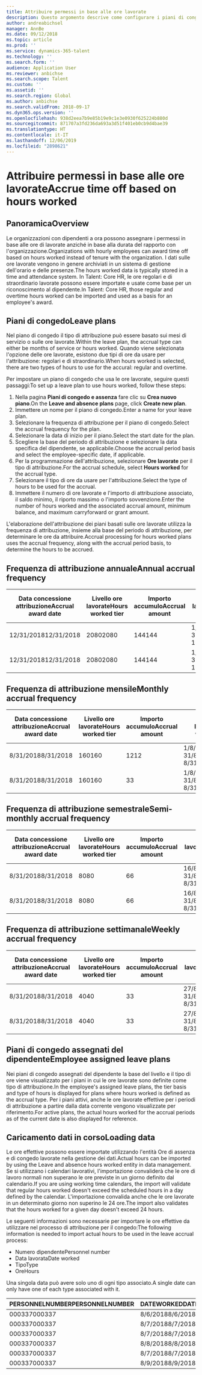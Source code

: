 ```yaml
---
title: Attribuire permessi in base alle ore lavorate
description: Questo argomento descrive come configurare i piani di congedo per attribuire permessi in base alle ore lavorate.
author: andreabichsel
manager: AnnBe
ms.date: 09/12/2018
ms.topic: article
ms.prod: ''
ms.service: dynamics-365-talent
ms.technology: ''
ms.search.form: ''
audience: Application User
ms.reviewer: anbichse
ms.search.scope: Talent
ms.custom: ''
ms.assetid: ''
ms.search.region: Global
ms.author: anbichse
ms.search.validFrom: 2018-09-17
ms.dyn365.ops.version: ''
ms.openlocfilehash: 938d2eea7b9e85b19e9c1e3e0930f625224b880d
ms.sourcegitcommit: 871707a3fd236da693a3d51f401eb0cb9d4bae39
ms.translationtype: HT
ms.contentlocale: it-IT
ms.lasthandoff: 12/06/2019
ms.locfileid: "2898621"
---
```

# <a name="accrue-time-off-based-on-hours-worked"></a><span data-ttu-id="10cf1-103">Attribuire permessi in base alle ore lavorate</span><span class="sxs-lookup"><span data-stu-id="10cf1-103">Accrue time off based on hours worked</span></span>

## <a name="overview"></a><span data-ttu-id="10cf1-104">Panoramica</span><span class="sxs-lookup"><span data-stu-id="10cf1-104">Overview</span></span>

<span data-ttu-id="10cf1-105">Le organizzazioni con dipendenti a ora possono assegnare i permessi in base alle ore di lavorate anziché in base alla durata del rapporto con l'organizzazione.</span><span class="sxs-lookup"><span data-stu-id="10cf1-105">Organizations with hourly employees can award time off based on hours worked instead of tenure with the organization.</span></span> <span data-ttu-id="10cf1-106">I dati sulle ore lavorate vengono in genere archiviati in un sistema di gestione dell'orario e delle presenze.</span><span class="sxs-lookup"><span data-stu-id="10cf1-106">The hours worked data is typically stored in a time and attendance system.</span></span> <span data-ttu-id="10cf1-107">In Talent: Core HR, le ore regolari e di straordinario lavorate possono essere importate e usate come base per un riconoscimento al dipendente.</span><span class="sxs-lookup"><span data-stu-id="10cf1-107">In Talent: Core HR, those regular and overtime hours worked can be imported and used as a basis for an employee's award.</span></span>

## <a name="leave-plans"></a><span data-ttu-id="10cf1-108">Piani di congedo</span><span class="sxs-lookup"><span data-stu-id="10cf1-108">Leave plans</span></span>

<span data-ttu-id="10cf1-109">Nel piano di congedo il tipo di attribuzione può essere basato sui mesi di servizio o sulle ore lavorate.</span><span class="sxs-lookup"><span data-stu-id="10cf1-109">Within the leave plan, the accrual type can either be months of service or hours worked.</span></span> <span data-ttu-id="10cf1-110">Quando viene selezionata l'opzione delle ore lavorate, esistono due tipi di ore da usare per l'attribuzione: regolari e di straordinario.</span><span class="sxs-lookup"><span data-stu-id="10cf1-110">When hours worked is selected, there are two types of hours to use for the accural: regular and overtime.</span></span>

<span data-ttu-id="10cf1-111">Per impostare un piano di congedo che usa le ore lavorate, seguire questi passaggi:</span><span class="sxs-lookup"><span data-stu-id="10cf1-111">To set up a leave plan to use hours worked, follow these steps:</span></span>

1. <span data-ttu-id="10cf1-112">Nella pagina **Piani di congedo e assenza** fare clic su **Crea nuovo piano**.</span><span class="sxs-lookup"><span data-stu-id="10cf1-112">On the **Leave and absence plans** page, click **Create new plan**.</span></span>
2. <span data-ttu-id="10cf1-113">Immettere un nome per il piano di congedo.</span><span class="sxs-lookup"><span data-stu-id="10cf1-113">Enter a name for your leave plan.</span></span>
3. <span data-ttu-id="10cf1-114">Selezionare la frequenza di attribuzione per il piano di congedo.</span><span class="sxs-lookup"><span data-stu-id="10cf1-114">Select the accrual frequency for the plan.</span></span>
5. <span data-ttu-id="10cf1-115">Selezionare la data di inizio per il piano.</span><span class="sxs-lookup"><span data-stu-id="10cf1-115">Select the start date for the plan.</span></span>
6. <span data-ttu-id="10cf1-116">Scegliere la base del periodo di attribuzione e selezionare la data specifica del dipendente, se applicabile.</span><span class="sxs-lookup"><span data-stu-id="10cf1-116">Choose the accrual period basis and select the employee-specific date, if applicable.</span></span>
7. <span data-ttu-id="10cf1-117">Per la programmazione dell'attribuzione, selezionare **Ore lavorate** per il tipo di attribuzione.</span><span class="sxs-lookup"><span data-stu-id="10cf1-117">For the accrual schedule, select **Hours worked** for the accrual type.</span></span>
8. <span data-ttu-id="10cf1-118">Selezionare il tipo di ore da usare per l'attribuzione.</span><span class="sxs-lookup"><span data-stu-id="10cf1-118">Select the type of hours to be used for the accrual.</span></span>
9. <span data-ttu-id="10cf1-119">Immettere il numero di ore lavorate e l'importo di attribuzione associato, il saldo minimo, il riporto massimo o l'importo sovvenzione.</span><span class="sxs-lookup"><span data-stu-id="10cf1-119">Enter the number of hours worked and the associated accrual amount, minimum balance, and maximum carryforward or grant amount.</span></span>

<span data-ttu-id="10cf1-120">L'elaborazione dell'attribuzione dei piani basati sulle ore lavorate utilizza la frequenza di attribuzione, insieme alla base del periodo di attribuzione, per determinare le ore da attribuire.</span><span class="sxs-lookup"><span data-stu-id="10cf1-120">Accrual processing for hours worked plans uses the accrual frequency, along with the accrual period basis, to determine the hours to be accrued.</span></span>

## <a name="annual-accrual-frequency"></a><span data-ttu-id="10cf1-121">Frequenza di attribuzione annuale</span><span class="sxs-lookup"><span data-stu-id="10cf1-121">Annual accrual frequency</span></span>

| <span data-ttu-id="10cf1-122">Data concessione attribuzione</span><span class="sxs-lookup"><span data-stu-id="10cf1-122">Accrual award date</span></span>    | <span data-ttu-id="10cf1-123">Livello ore lavorate</span><span class="sxs-lookup"><span data-stu-id="10cf1-123">Hours worked tier</span></span>    | <span data-ttu-id="10cf1-124">Importo accumulo</span><span class="sxs-lookup"><span data-stu-id="10cf1-124">Accrual amount</span></span>        | <span data-ttu-id="10cf1-125">Date ore lavorate</span><span class="sxs-lookup"><span data-stu-id="10cf1-125">Hours worked dates</span></span>   | <span data-ttu-id="10cf1-126">Ore lavorate effettive</span><span class="sxs-lookup"><span data-stu-id="10cf1-126">Hours worked actuals</span></span>| <span data-ttu-id="10cf1-127">Premio</span><span class="sxs-lookup"><span data-stu-id="10cf1-127">Award</span></span>               |
| --------------------- | -------------------- | --------------------- | -------------------- |-------------------- |-------------------- |
| <span data-ttu-id="10cf1-128">12/31/2018</span><span class="sxs-lookup"><span data-stu-id="10cf1-128">12/31/2018</span></span>            | <span data-ttu-id="10cf1-129">2080</span><span class="sxs-lookup"><span data-stu-id="10cf1-129">2080</span></span>                 | <span data-ttu-id="10cf1-130">144</span><span class="sxs-lookup"><span data-stu-id="10cf1-130">144</span></span>                   | <span data-ttu-id="10cf1-131">1/1/2018-31/12/2018</span><span class="sxs-lookup"><span data-stu-id="10cf1-131">1/1/2018-12/31/2018</span></span>  | <span data-ttu-id="10cf1-132">2085</span><span class="sxs-lookup"><span data-stu-id="10cf1-132">2085</span></span>                | <span data-ttu-id="10cf1-133">144</span><span class="sxs-lookup"><span data-stu-id="10cf1-133">144</span></span>                 |        
| <span data-ttu-id="10cf1-134">12/31/2018</span><span class="sxs-lookup"><span data-stu-id="10cf1-134">12/31/2018</span></span>            | <span data-ttu-id="10cf1-135">2080</span><span class="sxs-lookup"><span data-stu-id="10cf1-135">2080</span></span>                 | <span data-ttu-id="10cf1-136">144</span><span class="sxs-lookup"><span data-stu-id="10cf1-136">144</span></span>                   | <span data-ttu-id="10cf1-137">1/1/2018-31/12/2018</span><span class="sxs-lookup"><span data-stu-id="10cf1-137">1/1/2018-12/31/2018</span></span>  | <span data-ttu-id="10cf1-138">2000</span><span class="sxs-lookup"><span data-stu-id="10cf1-138">2000</span></span>                | <span data-ttu-id="10cf1-139">0</span><span class="sxs-lookup"><span data-stu-id="10cf1-139">0</span></span>                 |


## <a name="monthly-accrual-frequency"></a><span data-ttu-id="10cf1-140">Frequenza di attribuzione mensile</span><span class="sxs-lookup"><span data-stu-id="10cf1-140">Monthly accrual frequency</span></span>

| <span data-ttu-id="10cf1-141">Data concessione attribuzione</span><span class="sxs-lookup"><span data-stu-id="10cf1-141">Accrual award date</span></span>    | <span data-ttu-id="10cf1-142">Livello ore lavorate</span><span class="sxs-lookup"><span data-stu-id="10cf1-142">Hours worked tier</span></span>    | <span data-ttu-id="10cf1-143">Importo accumulo</span><span class="sxs-lookup"><span data-stu-id="10cf1-143">Accrual amount</span></span>        | <span data-ttu-id="10cf1-144">Date ore lavorate</span><span class="sxs-lookup"><span data-stu-id="10cf1-144">Hours worked dates</span></span>   | <span data-ttu-id="10cf1-145">Ore lavorate effettive</span><span class="sxs-lookup"><span data-stu-id="10cf1-145">Hours worked actuals</span></span>| <span data-ttu-id="10cf1-146">Premio</span><span class="sxs-lookup"><span data-stu-id="10cf1-146">Award</span></span>               |
| --------------------- | -------------------- | --------------------- | -------------------- |-------------------- |-------------------- |
| <span data-ttu-id="10cf1-147">8/31/2018</span><span class="sxs-lookup"><span data-stu-id="10cf1-147">8/31/2018</span></span>             | <span data-ttu-id="10cf1-148">160</span><span class="sxs-lookup"><span data-stu-id="10cf1-148">160</span></span>                  | <span data-ttu-id="10cf1-149">12</span><span class="sxs-lookup"><span data-stu-id="10cf1-149">12</span></span>                    | <span data-ttu-id="10cf1-150">1/8/2018-31/8/2018</span><span class="sxs-lookup"><span data-stu-id="10cf1-150">8/1/2018-8/31/2018</span></span>   | <span data-ttu-id="10cf1-151">184</span><span class="sxs-lookup"><span data-stu-id="10cf1-151">184</span></span>                 | <span data-ttu-id="10cf1-152">12</span><span class="sxs-lookup"><span data-stu-id="10cf1-152">12</span></span>                  |        
| <span data-ttu-id="10cf1-153">8/31/2018</span><span class="sxs-lookup"><span data-stu-id="10cf1-153">8/31/2018</span></span>             | <span data-ttu-id="10cf1-154">160</span><span class="sxs-lookup"><span data-stu-id="10cf1-154">160</span></span>                  | <span data-ttu-id="10cf1-155">3</span><span class="sxs-lookup"><span data-stu-id="10cf1-155">3</span></span>                     | <span data-ttu-id="10cf1-156">1/8/2018-31/8/2018</span><span class="sxs-lookup"><span data-stu-id="10cf1-156">8/1/2018-8/31/2018</span></span>   | <span data-ttu-id="10cf1-157">184</span><span class="sxs-lookup"><span data-stu-id="10cf1-157">184</span></span>                 | <span data-ttu-id="10cf1-158">3</span><span class="sxs-lookup"><span data-stu-id="10cf1-158">3</span></span>                   |

## <a name="semi-monthly-accrual-frequency"></a><span data-ttu-id="10cf1-159">Frequenza di attribuzione semestrale</span><span class="sxs-lookup"><span data-stu-id="10cf1-159">Semi-monthly accrual frequency</span></span>

| <span data-ttu-id="10cf1-160">Data concessione attribuzione</span><span class="sxs-lookup"><span data-stu-id="10cf1-160">Accrual award date</span></span>    | <span data-ttu-id="10cf1-161">Livello ore lavorate</span><span class="sxs-lookup"><span data-stu-id="10cf1-161">Hours worked tier</span></span>    | <span data-ttu-id="10cf1-162">Importo accumulo</span><span class="sxs-lookup"><span data-stu-id="10cf1-162">Accrual amount</span></span>        | <span data-ttu-id="10cf1-163">Date ore lavorate</span><span class="sxs-lookup"><span data-stu-id="10cf1-163">Hours worked dates</span></span>   | <span data-ttu-id="10cf1-164">Ore lavorate effettive</span><span class="sxs-lookup"><span data-stu-id="10cf1-164">Hours worked actuals</span></span>| <span data-ttu-id="10cf1-165">Premio</span><span class="sxs-lookup"><span data-stu-id="10cf1-165">Award</span></span>               |
| --------------------- | -------------------- | --------------------- | -------------------- |-------------------- |-------------------- |
| <span data-ttu-id="10cf1-166">8/31/2018</span><span class="sxs-lookup"><span data-stu-id="10cf1-166">8/31/2018</span></span>             | <span data-ttu-id="10cf1-167">80</span><span class="sxs-lookup"><span data-stu-id="10cf1-167">80</span></span>                   | <span data-ttu-id="10cf1-168">6</span><span class="sxs-lookup"><span data-stu-id="10cf1-168">6</span></span>                     | <span data-ttu-id="10cf1-169">16/8/2018-31/8/2018</span><span class="sxs-lookup"><span data-stu-id="10cf1-169">8/16/2018-8/31/2018</span></span>  | <span data-ttu-id="10cf1-170">81</span><span class="sxs-lookup"><span data-stu-id="10cf1-170">81</span></span>                  | <span data-ttu-id="10cf1-171">6</span><span class="sxs-lookup"><span data-stu-id="10cf1-171">6</span></span>                  |        
| <span data-ttu-id="10cf1-172">8/31/2018</span><span class="sxs-lookup"><span data-stu-id="10cf1-172">8/31/2018</span></span>             | <span data-ttu-id="10cf1-173">80</span><span class="sxs-lookup"><span data-stu-id="10cf1-173">80</span></span>                   | <span data-ttu-id="10cf1-174">6</span><span class="sxs-lookup"><span data-stu-id="10cf1-174">6</span></span>                     | <span data-ttu-id="10cf1-175">16/8/2018-31/8/2018</span><span class="sxs-lookup"><span data-stu-id="10cf1-175">8/16/2018-8/31/2018</span></span>  | <span data-ttu-id="10cf1-176">75</span><span class="sxs-lookup"><span data-stu-id="10cf1-176">75</span></span>                  | <span data-ttu-id="10cf1-177">0</span><span class="sxs-lookup"><span data-stu-id="10cf1-177">0</span></span>                   |

## <a name="weekly-accrual-frequency"></a><span data-ttu-id="10cf1-178">Frequenza di attribuzione settimanale</span><span class="sxs-lookup"><span data-stu-id="10cf1-178">Weekly accrual frequency</span></span>

| <span data-ttu-id="10cf1-179">Data concessione attribuzione</span><span class="sxs-lookup"><span data-stu-id="10cf1-179">Accrual award date</span></span>    | <span data-ttu-id="10cf1-180">Livello ore lavorate</span><span class="sxs-lookup"><span data-stu-id="10cf1-180">Hours worked tier</span></span>    | <span data-ttu-id="10cf1-181">Importo accumulo</span><span class="sxs-lookup"><span data-stu-id="10cf1-181">Accrual amount</span></span>        | <span data-ttu-id="10cf1-182">Date ore lavorate</span><span class="sxs-lookup"><span data-stu-id="10cf1-182">Hours worked dates</span></span>   | <span data-ttu-id="10cf1-183">Ore lavorate effettive</span><span class="sxs-lookup"><span data-stu-id="10cf1-183">Hours worked actuals</span></span>| <span data-ttu-id="10cf1-184">Premio</span><span class="sxs-lookup"><span data-stu-id="10cf1-184">Award</span></span>               |
| --------------------- | -------------------- | --------------------- | -------------------- |-------------------- |-------------------- |
| <span data-ttu-id="10cf1-185">8/31/2018</span><span class="sxs-lookup"><span data-stu-id="10cf1-185">8/31/2018</span></span>             | <span data-ttu-id="10cf1-186">40</span><span class="sxs-lookup"><span data-stu-id="10cf1-186">40</span></span>                   | <span data-ttu-id="10cf1-187">3</span><span class="sxs-lookup"><span data-stu-id="10cf1-187">3</span></span>                     | <span data-ttu-id="10cf1-188">27/8/2018-31/8/2018</span><span class="sxs-lookup"><span data-stu-id="10cf1-188">8/27/2018-8/31/2018</span></span>  | <span data-ttu-id="10cf1-189">42</span><span class="sxs-lookup"><span data-stu-id="10cf1-189">42</span></span>                  | <span data-ttu-id="10cf1-190">3</span><span class="sxs-lookup"><span data-stu-id="10cf1-190">3</span></span>                  |        
| <span data-ttu-id="10cf1-191">8/31/2018</span><span class="sxs-lookup"><span data-stu-id="10cf1-191">8/31/2018</span></span>             | <span data-ttu-id="10cf1-192">40</span><span class="sxs-lookup"><span data-stu-id="10cf1-192">40</span></span>                   | <span data-ttu-id="10cf1-193">3</span><span class="sxs-lookup"><span data-stu-id="10cf1-193">3</span></span>                     | <span data-ttu-id="10cf1-194">27/8/2018-31/8/2018</span><span class="sxs-lookup"><span data-stu-id="10cf1-194">8/27/2018-8/31/2018</span></span>  | <span data-ttu-id="10cf1-195">35</span><span class="sxs-lookup"><span data-stu-id="10cf1-195">35</span></span>                  | <span data-ttu-id="10cf1-196">0</span><span class="sxs-lookup"><span data-stu-id="10cf1-196">0</span></span>                   |

## <a name="employee-assigned-leave-plans"></a><span data-ttu-id="10cf1-197">Piani di congedo assegnati del dipendente</span><span class="sxs-lookup"><span data-stu-id="10cf1-197">Employee assigned leave plans</span></span>

<span data-ttu-id="10cf1-198">Nei piani di congedo assegnati del dipendente la base del livello e il tipo di ore viene visualizzato per i piani in cui le ore lavorate sono definite come tipo di attribuzione.</span><span class="sxs-lookup"><span data-stu-id="10cf1-198">In the employee's assigned leave plans, the tier basis and type of hours is displayed for plans where hours worked is defined as the accrual type.</span></span> <span data-ttu-id="10cf1-199">Per i piani attivi, anche le ore lavorate effettive per i periodi di attribuzione a partire dalla data corrente vengono visualizzate per riferimento.</span><span class="sxs-lookup"><span data-stu-id="10cf1-199">For active plans, the actual hours worked for the accrual periods as of the current date is also displayed for reference.</span></span> 

## <a name="loading-data"></a><span data-ttu-id="10cf1-200">Caricamento dati in corso</span><span class="sxs-lookup"><span data-stu-id="10cf1-200">Loading data</span></span>

<span data-ttu-id="10cf1-201">Le ore effettive possono essere importate utilizzando l'entità Ore di assenza e di congedo lavorate nella gestione dei dati.</span><span class="sxs-lookup"><span data-stu-id="10cf1-201">Actual hours can be imported by using the Leave and absence hours worked entity in data management.</span></span> <span data-ttu-id="10cf1-202">Se si utilizzano i calendari lavorativi, l'importazione convaliderà che le ore di lavoro normali non superano le ore previste in un giorno definito dal calendario.</span><span class="sxs-lookup"><span data-stu-id="10cf1-202">If you are using working time calendars, the import will validate that regular hours worked doesn't exceed the scheduled hours in a day defined by the calendar.</span></span> <span data-ttu-id="10cf1-203">L'importazione convalida anche che le ore lavorate in un determinato giorno non superino le 24 ore.</span><span class="sxs-lookup"><span data-stu-id="10cf1-203">The import also validates that the hours worked for a given day doesn't exceed 24 hours.</span></span> 

<span data-ttu-id="10cf1-204">Le seguenti informazioni sono necessarie per importare le ore effettive da utilizzare nel processo di attribuzione per il congedo:</span><span class="sxs-lookup"><span data-stu-id="10cf1-204">The following information is needed to import actual hours to be used in the leave accrual process:</span></span>

+ <span data-ttu-id="10cf1-205">Numero dipendente</span><span class="sxs-lookup"><span data-stu-id="10cf1-205">Personnel number</span></span> 
+ <span data-ttu-id="10cf1-206">Data lavorata</span><span class="sxs-lookup"><span data-stu-id="10cf1-206">Date worked</span></span>
+ <span data-ttu-id="10cf1-207">Tipo</span><span class="sxs-lookup"><span data-stu-id="10cf1-207">Type</span></span>
+ <span data-ttu-id="10cf1-208">Ore</span><span class="sxs-lookup"><span data-stu-id="10cf1-208">Hours</span></span>

<span data-ttu-id="10cf1-209">Una singola data può avere solo uno di ogni tipo associato.</span><span class="sxs-lookup"><span data-stu-id="10cf1-209">A single date can only have one of each type associated with it.</span></span>

| <span data-ttu-id="10cf1-210">PERSONNELNUMBER</span><span class="sxs-lookup"><span data-stu-id="10cf1-210">PERSONNELNUMBER</span></span>       | <span data-ttu-id="10cf1-211">DATEWORKED</span><span class="sxs-lookup"><span data-stu-id="10cf1-211">DATEWORKED</span></span>           | <span data-ttu-id="10cf1-212">TIPO</span><span class="sxs-lookup"><span data-stu-id="10cf1-212">TYPE</span></span>                  | <span data-ttu-id="10cf1-213">HOURS</span><span class="sxs-lookup"><span data-stu-id="10cf1-213">HOURS</span></span>                |
| --------------------- | -------------------- | --------------------- | -------------------- |
| <span data-ttu-id="10cf1-214">000337</span><span class="sxs-lookup"><span data-stu-id="10cf1-214">000337</span></span>                | <span data-ttu-id="10cf1-215">8/6/2018</span><span class="sxs-lookup"><span data-stu-id="10cf1-215">8/6/2018</span></span>             | <span data-ttu-id="10cf1-216">Regolare</span><span class="sxs-lookup"><span data-stu-id="10cf1-216">Regular</span></span>               | <span data-ttu-id="10cf1-217">8</span><span class="sxs-lookup"><span data-stu-id="10cf1-217">8</span></span>                    |       
| <span data-ttu-id="10cf1-218">000337</span><span class="sxs-lookup"><span data-stu-id="10cf1-218">000337</span></span>                | <span data-ttu-id="10cf1-219">8/7/2018</span><span class="sxs-lookup"><span data-stu-id="10cf1-219">8/7/2018</span></span>             | <span data-ttu-id="10cf1-220">Regolare</span><span class="sxs-lookup"><span data-stu-id="10cf1-220">Regular</span></span>               | <span data-ttu-id="10cf1-221">8</span><span class="sxs-lookup"><span data-stu-id="10cf1-221">8</span></span>                    |
| <span data-ttu-id="10cf1-222">000337</span><span class="sxs-lookup"><span data-stu-id="10cf1-222">000337</span></span>                | <span data-ttu-id="10cf1-223">8/7/2018</span><span class="sxs-lookup"><span data-stu-id="10cf1-223">8/7/2018</span></span>             | <span data-ttu-id="10cf1-224">Straordinario</span><span class="sxs-lookup"><span data-stu-id="10cf1-224">Overtime</span></span>              | <span data-ttu-id="10cf1-225">3</span><span class="sxs-lookup"><span data-stu-id="10cf1-225">3</span></span>                    |
| <span data-ttu-id="10cf1-226">000337</span><span class="sxs-lookup"><span data-stu-id="10cf1-226">000337</span></span>                | <span data-ttu-id="10cf1-227">8/8/2018</span><span class="sxs-lookup"><span data-stu-id="10cf1-227">8/8/2018</span></span>             | <span data-ttu-id="10cf1-228">Regolare</span><span class="sxs-lookup"><span data-stu-id="10cf1-228">Regular</span></span>               | <span data-ttu-id="10cf1-229">8</span><span class="sxs-lookup"><span data-stu-id="10cf1-229">8</span></span>                    |
| <span data-ttu-id="10cf1-230">000337</span><span class="sxs-lookup"><span data-stu-id="10cf1-230">000337</span></span>                | <span data-ttu-id="10cf1-231">8/7/2018</span><span class="sxs-lookup"><span data-stu-id="10cf1-231">8/7/2018</span></span>             | <span data-ttu-id="10cf1-232">Regolare</span><span class="sxs-lookup"><span data-stu-id="10cf1-232">Regular</span></span>               | <span data-ttu-id="10cf1-233">8</span><span class="sxs-lookup"><span data-stu-id="10cf1-233">8</span></span>                    |
| <span data-ttu-id="10cf1-234">000337</span><span class="sxs-lookup"><span data-stu-id="10cf1-234">000337</span></span>                | <span data-ttu-id="10cf1-235">8/9/2018</span><span class="sxs-lookup"><span data-stu-id="10cf1-235">8/9/2018</span></span>             | <span data-ttu-id="10cf1-236">Regolare</span><span class="sxs-lookup"><span data-stu-id="10cf1-236">Regular</span></span>               | <span data-ttu-id="10cf1-237">8</span><span class="sxs-lookup"><span data-stu-id="10cf1-237">8</span></span>                    |
